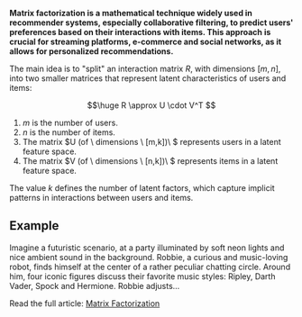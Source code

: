 **Matrix factorization is a mathematical technique widely used in recommender systems, especially collaborative filtering, to predict users' preferences based on their interactions with items. This approach is crucial for streaming platforms, e-commerce and social networks, as it allows for personalized recommendations.**

The main idea is to "split" an interaction matrix $R$, with dimensions $[m, n]$, into two smaller matrices that represent latent characteristics of users and items:

$$\huge
R \approx U \cdot V^T
$$

1. $m$ is the number of users.
2. $n$ is the number of items.
3. The matrix $U (of \ dimensions \ [m,k])\ $ represents users in a latent feature space.
4. The matrix $V (of \ dimensions \ [n,k])\ $ represents items in a latent feature space.

The value $k$ defines the number of latent factors, which capture implicit patterns in interactions between users and items.

## Example

Imagine a futuristic scenario, at a party illuminated by soft neon lights and nice ambient sound in the background. Robbie, a curious and music-loving robot, finds himself at the center of a rather peculiar chatting circle. Around him, four iconic figures discuss their favorite music styles: Ripley, Darth Vader, Spock and Hermione. Robbie adjusts...

Read the full article: [Matrix Factorization](https://physicscomputerlove.com/en/machine-learning/matrix-factorization/)